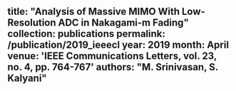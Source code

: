 title: "Analysis of Massive MIMO With Low-Resolution ADC in Nakagami-m Fading"
collection: publications
permalink: /publication/2019_ieeecl
year: 2019
month: April
venue: 'IEEE Communications Letters, vol. 23, no. 4, pp. 764-767'
authors: "M. Srinivasan, S. Kalyani"
---
